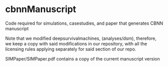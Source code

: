# cbnnManuscript
Code required for simulations, casestudies, and paper that generates CBNN manuscript

Note that we modified deepsurvivalmachines, (analyses/dsm), therefore, we keep a copy with said modifications in our repository, with all the licensing rules applying separately for said section of our repo.


SIMPaper/SIMPaper.pdf contains a copy of the current manuscript version
